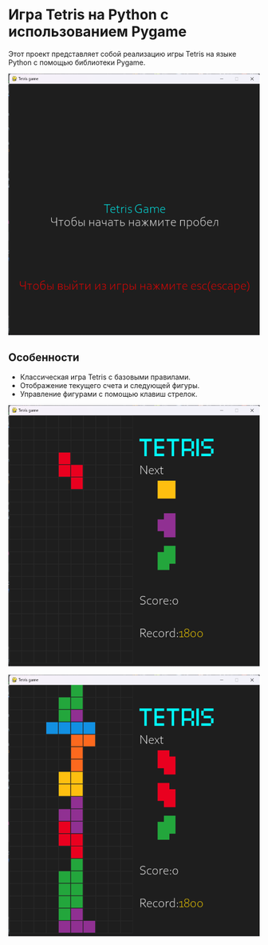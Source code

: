 # Игра Tetris на Python с использованием Pygame
Этот проект представляет собой реализацию игры Tetris на языке Python с помощью библиотеки Pygame.

![Превью меню](.\images\Превью_меню.png)

## Особенности

- Классическая игра Tetris с базовыми правилами.
- Отображение текущего счета и следующей фигуры.
- Управление фигурами с помощью клавиш стрелок.

![Превью меню](.\images\Превью_игры_1.png)
  
![Превью меню](.\images\Превью_игры_2.png)
